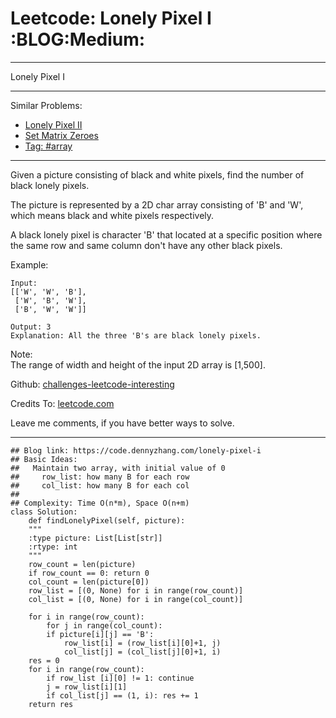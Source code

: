 
# Leetcode: Lonely Pixel I     :BLOG:Medium:

---

Lonely Pixel I  

---

Similar Problems:  

-   [Lonely Pixel II](https://code.dennyzhang.com/lonely-pixel-ii)
-   [Set Matrix Zeroes](https://code.dennyzhang.com/set-matrix-zeroes)
-   [Tag: #array](https://code.dennyzhang.com/tag/array)

---

Given a picture consisting of black and white pixels, find the number of black lonely pixels.  

The picture is represented by a 2D char array consisting of 'B' and 'W', which means black and white pixels respectively.  

A black lonely pixel is character 'B' that located at a specific position where the same row and same column don't have any other black pixels.  

Example:  

    Input: 
    [['W', 'W', 'B'],
     ['W', 'B', 'W'],
     ['B', 'W', 'W']]
    
    Output: 3
    Explanation: All the three 'B's are black lonely pixels.

Note:  
The range of width and height of the input 2D array is [1,500].  

Github: [challenges-leetcode-interesting](https://github.com/DennyZhang/challenges-leetcode-interesting/tree/master/problems/lonely-pixel-i)  

Credits To: [leetcode.com](https://leetcode.com/problems/lonely-pixel-i/description/)  

Leave me comments, if you have better ways to solve.  

---

    ## Blog link: https://code.dennyzhang.com/lonely-pixel-i
    ## Basic Ideas:
    ##   Maintain two array, with initial value of 0
    ##     row_list: how many B for each row
    ##     col_list: how many B for each col
    ##
    ## Complexity: Time O(n*m), Space O(n+m)
    class Solution:
        def findLonelyPixel(self, picture):
    	"""
    	:type picture: List[List[str]]
    	:rtype: int
    	"""
    	row_count = len(picture)
    	if row_count == 0: return 0
    	col_count = len(picture[0])
    	row_list = [(0, None) for i in range(row_count)]
    	col_list = [(0, None) for i in range(col_count)]
    
    	for i in range(row_count):
    	    for j in range(col_count):
    		if picture[i][j] == 'B':
    		    row_list[i] = (row_list[i][0]+1, j)
    		    col_list[j] = (col_list[j][0]+1, i)
    	res = 0
    	for i in range(row_count):
    	    if row_list [i][0] != 1: continue
    	    j = row_list[i][1]
    	    if col_list[j] == (1, i): res += 1
    	return res

